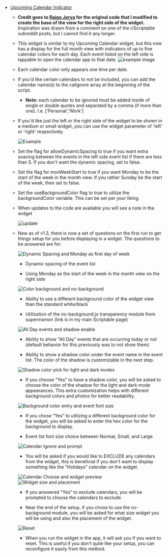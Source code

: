 * [Upcoming Calendar Indicator](Upcoming%20Calendar%20Indicator.js)  
    * **Credit goes to [Raigo Jerva](https://gist.github.com/rudotriton/b51d227c3d1d9cb497829ae45583224f#instructions) for the original code that I modified to create the base of the view for the right side of the widget.**
        Inspiration was drawn from a comment on one of the r/Scriptable subreddit posts, but I cannot find it any longer. 
    * This widget is similar to my Upcoming Calendar widget, but this now has a display for the full month view with indicators of up to five calendar colors for each day. Each event listed on the left side is tappable to open the calendar app to that date. 
    ![example image](https://i.imgur.com/0QVdD7s.jpg)
    * Each calendar color only appears one time per date. 
    * If you'd like certain calendars to not be included, you can add the calendar name(s) to the calIgnore array at the beginning of the script. 
        * **Note:** each calendar to be ignored must be added inside of single or double quotes and separated by a comma (if more than one). I.e. ['Personal','Work']
    * If you'd like just the left or the right side of the widget to be shown in a medium or small widget, you can use the widget parameter of 'left' or 'right' respectively. 
        
        ![Example](https://i.imgur.com/ri9Wzwr.jpg)
    * Set the flag for allowDynamicSpacing to true if you want extra soacing between the events in the left side event list if there are less than 5. If you don't want the dynamic spacing, set to false. 
    * Set the flag for monWeekStart to true if you want Monday to be the start of the week in the month view. If  you rather Sunday be the start of the week, then set to false.
    * Set the useBackgroundColor flag to true to utilize the backgroundColor variable. This can be set per your liking.
    * When updates to the code are available you will see a note in the widget
      
        ![update](https://i.imgur.com/owe3L3W.jpg)

    * New as of v1.3, there is now a set of questions on the first run to get things setup for you before displaying in a widget. The questions to be answered are for:
        
        ![Dynamic Spacing and Monday as first day of week](https://i.imgur.com/ZTMxt3g.jpg)
        
        * Dynamic spacing of the event list

        * Using Monday as the start of the week in the month view on the right side
        
        ![Color background and no-background](https://i.imgur.com/cdCuM29.jpg)
        * Ability to use a different background color of the widget view than the standard white/black

        * Utilization of the no-background.js transparency module from supermamon (link is in my main Scriptable page)
        
        ![All Day events and shadow enable](https://i.imgur.com/5JEuCHe.jpg)
        * Ability to show "All Day" events that are occurring today or not (default behavior for this previously was to not show them)
  
        * Ability to show a shadow color under the event name in the event list. The color of the shadow is customizable in the next step. 

        ![Shadow color pick for light and dark modes](https://i.imgur.com/hYEjkmo.jpg)
        * If you choose "Yes" to have a shadow color, you will be asked to choose the color of the shadow for the light and dark mode appearances. This extra customization helps with different background colors and photos for better readability. 

        ![Background color entry and event font size](https://i.imgur.com/K1cBxB9.jpg)
        * If you chose "Yes" to utilizing a different background color for the widget, you will be asked to enter the hex color for the background to display.
      
        * Event list font size choice between Normal, Small, and Large
 
        ![Calendar Ignore and prompt](https://i.imgur.com/a7q2AOU.jpg)
        * You will be asked if you would like to EXCLUDE any calendars from the widget, this is beneficial if you don't want to display something like the "Holidays" calendar on the widget. 
        
        ![Calendar Choose and widget preview](https://i.imgur.com/LKFvBz7.jpg)
        ![Widget size and placement](https://i.imgur.com/HtO8kXN.jpg)
        * If you answered "Yes" to exclude calendars, you will be prompted to choose the calendars to exclude. 
        
        * Near the end of the setup, if you chose to use the no-background module, you will be asked for what size widget you will be using and also the placement of the widget. 

        ![Reset](https://i.imgur.com/w7kYZB9.jpg)
        * When you run the widget in the app, it will ask you if you want to reset. This is useful if you don't quite like your setup, you can reconfigure it easily from this method. 
